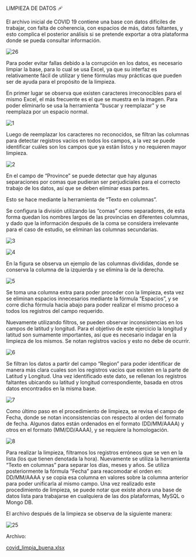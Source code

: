LIMPIEZA DE DATOS 🩹

El archivo inicial de COVID 19 contiene una base con datos difíciles de trabajar, con falta de coherencia, con espacios de más,
datos faltantes, y esto complica el posterior análisis si se pretende exportar a otra plataforma donde se pueda consultar información.

![26](https://github.com/andiisantoss/QueryCompetition/assets/147234584/a16d775a-814a-4a5f-992a-85fb577dc62a)


Para poder evitar fallas debido a la corrupción en los datos, es necesario limpiar la base, para lo cual se usa Excel, ya que su 
interfaz es relativamente fácil de utilizar y tiene fórmulas muy prácticas que pueden ser de ayuda para el propósito de la limpieza.

En primer lugar se observa que existen caracteres irreconocibles para el mismo Excel, el más frecuente es el que se muestra en la imagen.
Para poder eliminarlo se usa la herramienta "buscar y reemplazar" y se reemplaza por un espacio normal.

![1](https://github.com/andiisantoss/QueryCompetition/assets/147234584/5801caaf-9eb4-4785-bdf8-6a396149ebe5)

Luego de reemplazar los caracteres no reconocidos, se filtran las columnas para detectar registros vacíos en todos los campos, a 
la vez se puede identificar cuáles son los campos que ya están listos y no requieren mayor limpieza.

![2](https://github.com/andiisantoss/QueryCompetition/assets/147234584/57525cc6-0229-43c0-9b8c-5eb624ced658)

En el campo de “Province” se puede detectar que hay algunas separaciones por comas que pudieran ser perjudiciales para el correcto 
trabajo de los datos, así que se deben eliminar esas partes.

Esto se hace mediante la herramienta de “Texto en columnas”.

Se configura la división utilizando las “comas” como separadores, de esta forma quedan los nombres largos de las provincias en diferentes
columnas, y dado que la información después de la coma se considera irrelevante para el caso de estudio, se eliminan las columnas
secundarias. 

![3](https://github.com/andiisantoss/QueryCompetition/assets/147234584/33c65900-d3bd-4572-9344-817427ccfd77)


![4](https://github.com/andiisantoss/QueryCompetition/assets/147234584/8eb0eba3-1a77-45f7-9d76-818d03748025)


En la figura se observa un ejemplo de las columnas divididas, donde se conserva la columna de la izquierda y se elimina la de la derecha.

![5](https://github.com/andiisantoss/QueryCompetition/assets/147234584/17995156-4cd0-4ae9-a0cd-f61e49b9106f)


Se toma una columna extra para poder proceder con la limpieza, esta vez se eliminan espacios innecesarios mediante la fórmula “Espacios”,
y se corre dicha fórmula hacia abajo para poder realizar el mismo proceso a todos los registros del campo requerido.

Nuevamente utilizando filtros, se pueden observar inconsistencias en los campos de latitud y longitud. 
Para el objetivo de este ejercicio la longitud y latitud son sumamente importantes, así que es necesario indagar en la limpieza de los
mismos. Se notan registros vacíos y esto no debe de ocurrir.

![6](https://github.com/andiisantoss/QueryCompetition/assets/147234584/414f7622-42e3-4dc3-8874-2f7d76980903)


Se filtran los datos a partir del campo “Region” para poder identificar de manera más clara cuales son los registros vacíos que existen
en la parte de Latitud y Longitud. Una vez identificado este dato, se rellenan los registros faltantes ubicando su latitud y 
longitud correspondiente, basada en otros datos encontrados en la misma base.

![7](https://github.com/andiisantoss/QueryCompetition/assets/147234584/1531d876-b5eb-4a15-9639-b78391aa4298)


Como último paso en el procedimiento de limpieza, se revisa el campo de Fecha, donde se notan inconsistencias con respecto al orden del 
formato de fecha. Algunos datos están ordenados en el formato (DD/MM/AAAA) y otros en el formato (MM/DD/AAAA), y se requiere la homologación.

![8](https://github.com/andiisantoss/QueryCompetition/assets/147234584/1c9e66a5-3e78-4f40-a72f-0489657bc8ed)


Para realizar la limpieza, filtramos los registros erróneos que se ven en la lista (los que tienen denotada la hora). 
Nuevamente se utiliza la herramienta “Texto en columnas” para separar los días, meses y años. Se utiliza posteriormente la 
fórmula “Fecha” para reacomodar el orden en: DD/MM/AAAA y se copia esa columna en valores sobre la columna anterior para poder 
unificarla al mismo campo.
Una vez realizado este procedimiento de limpieza, se puede notar que existe ahora una base de datos lista para trabajarse en 
cualquiera de las dos plataformas, MySQL o Mongo DB.

El archivo después de la limpieza se observa de la siguiente manera:

![25](https://github.com/andiisantoss/QueryCompetition/assets/147234584/79198bd6-a10d-490b-965e-95c008dd25d0)

Archivo:

[covid_limpia_buena.xlsx](https://github.com/andiisantoss/QueryCompetition/files/14392272/covid_limpia_buena.xlsx)




